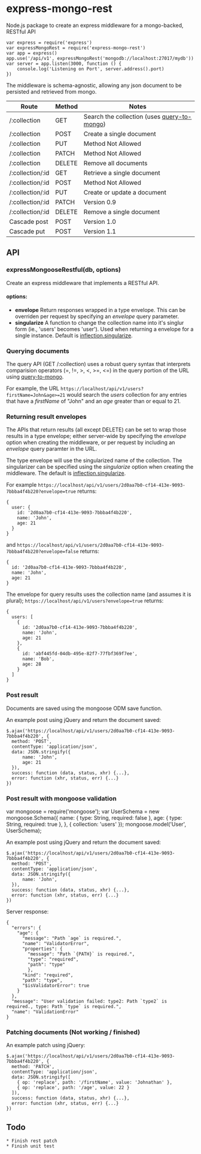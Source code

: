 # express-mongo-rest
Node.js package to create an express middleware for a mongo-backed, RESTful API

```
var express = require('express')
var expressMongoRest = require('express-mongo-rest')
var app = express()
app.use('/api/v1', expressMongoRest('mongodb://localhost:27017/mydb'))
var server = app.listen(3000, function () {
    console.log('Listening on Port', server.address().port)
})
```
The middleware is schema-agnostic, allowing any json document to be persisted and retrieved from mongo.

| Route            | Method | Notes                       |
| ---------------- | ------ | --------------------------- |
| /:collection     | GET    | Search the collection (uses [query-to-mongo](https://www.npmjs.com/package/query-to-mongo)) |
| /:collection     | POST   | Create a single document    |
| /:collection     | PUT    | Method Not Allowed          |
| /:collection     | PATCH  | Method Not Allowed          |
| /:collection     | DELETE | Remove all documents        |
| /:collection/:id | GET    | Retrieve a single document  |
| /:collection/:id | POST   | Method Not Allowed          |
| /:collection/:id | PUT    | Create or update a document |
| /:collection/:id | PATCH  | Version 0.9                 |
| /:collection/:id | DELETE | Remove a single document    |
| Cascade post     | POST   | Version 1.0                 |
| Cascade put      | POST   | Version 1.1                 |

## API
### expressMongooseRestful(db, options)
Create an express middleware that implements a RESTful API.

#### options:
* **envelope** Return responses wrapped in a type envelope. This can be overriden per request by specifying an _envelope_ query parameter.
* **singularize** A function to change the collection name into it's singlur form (ie., 'users' becomes 'user'). Used when returning a envelope for a single instance. Default is [inflection.singularize](https://www.npmjs.com/package/inflection).

### Querying documents
The query API (GET /:collection) uses a robust query syntax that interprets comparision operators (=, !=, >, <, >=, <=) in the query portion of the URL using [query-to-mongo](https://www.npmjs.com/package/query-to-mongo).

For example, the URL `https://localhost/api/v1/users?firstName=John&age>=21` would search the _users_ collection for any entries that have a _firstName_ of "John" and an _age_ greater than or equal to 21.

### Returning result envelopes
The APIs that return results (all except DELETE) can be set to wrap those results in a type envelope; either server-wide by specifying the _envelope_ option when creating the middleware, or per request by including an _envelope_ query paramter in the URL.

The type envelope will use the singularized name of the collection. The singularizer can be specified using the _singularize_ option when creating the middleware. The default is [inflection.singularize](https://www.npmjs.com/package/inflection).

For example `https://localhost/api/v1/users/2d0aa7b0-cf14-413e-9093-7bbba4f4b220?envelope=true` returns:
```
{
  user: {
    id: '2d0aa7b0-cf14-413e-9093-7bbba4f4b220',
    name: 'John',
    age: 21
  }
}
```
and `https://localhost/api/v1/users/2d0aa7b0-cf14-413e-9093-7bbba4f4b220?envelope=false` returns:
```
{
  id: '2d0aa7b0-cf14-413e-9093-7bbba4f4b220',
  name: 'John',
  age: 21
}
```
The envelope for query results uses the collection name (and assumes it is plural); `https://localhost/api/v1/users?envelope=true` returns:
```
{
  users: [
    {
      id: '2d0aa7b0-cf14-413e-9093-7bbba4f4b220',
      name: 'John',
      age: 21
    },
    {
      id: 'abf445fd-04db-495e-82f7-77fbf369f7ee',
      name: 'Bob',
      age: 28
    }
  ]
}
```

### Post result
Documents are saved using the mongoose ODM save function.

An example post using jQuery and return the document saved:
```
$.ajax('https://localhost/api/v1/users/2d0aa7b0-cf14-413e-9093-7bbba4f4b220', {
  method: 'POST',
  contentType: 'application/json',
  data: JSON.stringify({
      name: 'John',
      age: 21
  }),
  success: function (data, status, xhr) {...},
  error: function (xhr, status, err) {...}
})
```
### Post result with mongoose validation

var mongoose = require('mongoose');
var UserSchema = new mongoose.Schema({
  name: { type: String, required: false },
  age: { type: String, required: true },
}, { collection: 'users' });
mongoose.model('User', UserSchema);

An example post using jQuery and return the document saved:
```
$.ajax('https://localhost/api/v1/users/2d0aa7b0-cf14-413e-9093-7bbba4f4b220', {
  method: 'POST',
  contentType: 'application/json',
  data: JSON.stringify({
      name: 'John',
  }),
  success: function (data, status, xhr) {...},
  error: function (xhr, status, err) {...}
})
```
Server response:
```
{
  "errors": {
    "age": {
      "message": "Path `age` is required.",
      "name": "ValidatorError",
      "properties": {
        "message": "Path `{PATH}` is required.",
        "type": "required",
        "path": "type"
        },
      "kind": "required",
      "path": "type",
      "$isValidatorError": true
    }
  },
  "message": "User validation failed: type2: Path `type2` is required., type: Path `type` is required.",
  "name": "ValidationError"
}
```

### Patching documents (Not working / finished)
An example patch using jQuery:
```
$.ajax('https://localhost/api/v1/users/2d0aa7b0-cf14-413e-9093-7bbba4f4b220', {
  method: 'PATCH',
  contentType: 'application/json',
  data: JSON.stringify([
    { op: 'replace', path: '/firstName', value: 'Johnathan' },
    { op: 'replace', path: '/age', value: 22 }
  ]),
  success: function (data, status, xhr) {...},
  error: function (xhr, status, err) {...}
})
```


## Todo
    * Finish rest patch
    * Finish unit test

